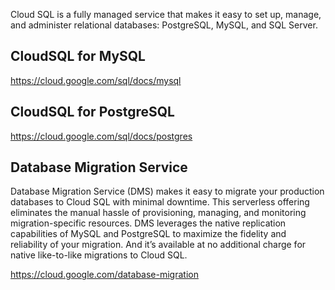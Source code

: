 Cloud SQL is a fully managed service that makes it easy to set up, manage, and administer relational databases: PostgreSQL, MySQL, and SQL Server.


## CloudSQL for MySQL

https://cloud.google.com/sql/docs/mysql

## CloudSQL for PostgreSQL

https://cloud.google.com/sql/docs/postgres

## Database Migration Service

Database Migration Service (DMS) makes it easy to migrate your production databases to Cloud SQL with minimal downtime. This serverless offering eliminates the manual hassle of provisioning, managing, and monitoring migration-specific resources. DMS leverages the native replication capabilities of MySQL and PostgreSQL to maximize the fidelity and reliability of your migration. And it’s available at no additional charge for native like-to-like migrations to Cloud SQL.

https://cloud.google.com/database-migration
